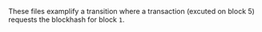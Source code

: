 These files examplify a transition where a transaction (excuted on block 5) requests the blockhash for block `1`. 
